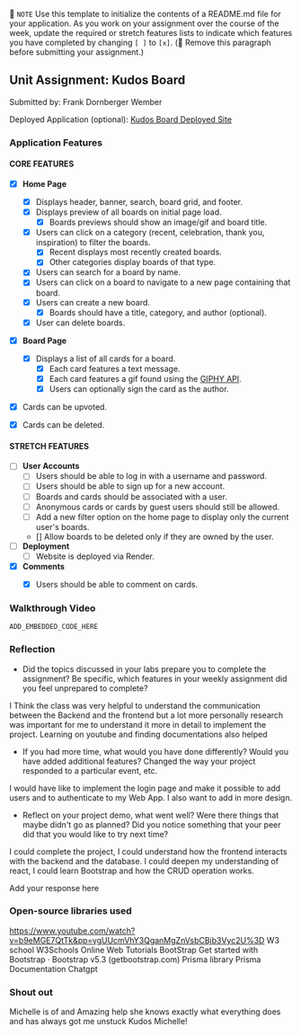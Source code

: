 📝 `NOTE` Use this template to initialize the contents of a README.md file for your application. As you work on your assignment over the course of the week, update the required or stretch features lists to indicate which features you have completed by changing `[ ]` to `[x]`. (🚫 Remove this paragraph before submitting your assignment.)

## Unit Assignment: Kudos Board

Submitted by: Frank Dornberger Wember

Deployed Application (optional): [Kudos Board Deployed Site](ADD_LINK_HERE)

### Application Features

#### CORE FEATURES

- [x] **Home Page**
  - [x] Displays header, banner, search, board grid, and footer.
  - [X] Displays preview of all boards on initial page load.
    - [X] Boards previews should show an image/gif and board title.
  - [X] Users can click on a category (recent, celebration, thank you, inspiration) to filter the boards.
    - [X] Recent displays most recently created boards.
    - [X] Other categories display boards of that type.
  - [X] Users can search for a board by name.
  - [X] Users can click on a board to navigate to a new page containing that board.
  - [X] Users can create a new board.
    - [X] Boards should have a title, category, and author (optional).
  - [X] User can delete boards.
  
- [X] **Board Page**
  - [X] Displays a list of all cards for a board.
    -  [X] Each card features a text message.
    -  [X] Each card features a gif found using the [GIPHY API](https://developers.giphy.com/docs/api/).
    -  [X] Users can optionally sign the card as the author.  
-   [X] Cards can be upvoted.
-   [X] Cards can be deleted.


#### STRETCH FEATURES


- [ ] **User Accounts**
  - [ ] Users should be able to log in with a username and password.
  - [ ] Users should be able to sign up for a new account.
  - [ ]  Boards and cards should be associated with a user.
    - [ ]  Anonymous cards or cards by guest users should still be allowed.
  - [ ] Add a new filter option on the home page to display only the current user's boards.
  - [] Allow boards to be deleted only if they are owned by the user.
- [ ] **Deployment**
  - [ ] Website is deployed via Render.
- [X] **Comments**
  - [X] Users should be able to comment on cards.


### Walkthrough Video


`ADD_EMBEDDED_CODE_HERE`

### Reflection

* Did the topics discussed in your labs prepare you to complete the assignment? Be specific, which features in your weekly assignment did you feel unprepared to complete?

I Think the class was very helpful to understand the communication between the Backend and the frontend but a lot more personally research was important for me to understand it more in detail to implement the project. Learning on youtube and finding documentations also helped 

* If you had more time, what would you have done differently? Would you have added additional features? Changed the way your project responded to a particular event, etc.
  
I would have like to implement the login page and make it possible to add users and to authenticate to my Web App. I also want to add in more design.

* Reflect on your project demo, what went well? Were there things that maybe didn't go as planned? Did you notice something that your peer did that you would like to try next time?

I could complete the project,
I could understand how the frontend interacts with the backend and the database.
I could deepen my understanding of react,
I could learn Bootstrap and how the CRUD operation works.

Add your response here

### Open-source libraries used
https://www.youtube.com/watch?v=b9eMGE7QtTk&pp=ygUUcmVhY3QganMgZnVsbCBjb3Vyc2U%3D
W3 school		W3Schools Online Web Tutorials
BootStrap	Get started with Bootstrap · Bootstrap v5.3 (getbootstrap.com)
Prisma library   Prisma Documentation
Chatgpt		



### Shout out

Michelle is of and Amazing help she knows exactly what everything does and has always got me unstuck Kudos Michelle!
